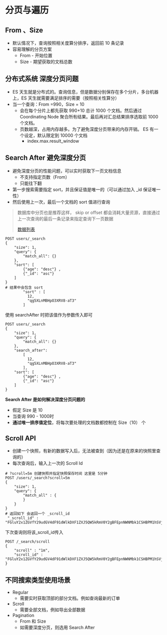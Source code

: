 # 分页与遍历

## From 、Size

* 默认情况下，查询按照相关度算分排序，返回前 10 条记录
* 容易理解的分页方案
  * From - 开始位置
  * Size - 期望获取的文档总数

## 分布式系统 深度分页问题

* ES 天生就是分布式的。查询信息，但是数据分别保存在多个分片，多台机器上，ES 天生就需要满足排序的需要（按照相关性算分）
* 当一个查询：From =990，Size = 10
  * 会在每个分片上都先获取 990+10 总计 1000 个文档。然后通过 Coordinating Node 聚合所有结果。最后再对汇总结果排序选取前 1000 个文档。
  * 页数越深，占用内存越多。为了避免深度分页带来的内存开销。 ES 有一个设定，默认限定到 10000 个文档
    * index.max.result_window

 ## Search After 避免深度分页

* 避免深度分页的性能问题，可以实时获取下一页文档信息
  * 不支持指定页数（From）
  * 只能往下翻
* 第一步搜索需要指定 sort，并且保证值是唯一的（可以通过加入 _id 保证唯一性）
* 然后使用上一次，最后一个文档的 sort 值进行查询

> 数据库中分页也是推荐这样， skip or offset 都会消耗大量资源，直接通过上一次查询的最后一条记录来指定查询下一页数据
>
> [数据列表]([https://github.com/geektime-geekbang/geektime-ELK/blob/master/part-2/5.7-%E5%88%86%E9%A1%B5%E4%B8%8E%E9%81%8D%E5%8E%86-FromSize%26SearchAfter%26ScrollAPI/README.md](https://github.com/geektime-geekbang/geektime-ELK/blob/master/part-2/5.7-分页与遍历-FromSize%26SearchAfter%26ScrollAPI/README.md))

```shell
POST users/_search
{
    "size": 1,
    "query": {
        "match_all": {}
    },
    "sort": [
        {"age": "desc"} ,
        {"_id": "asc"}    
    ]
}
# 结果中会包含 sort
        "sort" : [
          12,
          "qg5XLnMBHpO3XRV8-aT3"
        ]
```

使用 searchAfter 时把该值作为参数传入即可

```shell
POST users/_search
{
    "size": 1,
    "query": {
        "match_all": {}
    },
    "search_after":
        [
          12,
          "qg5XLnMBHpO3XRV8-aT3"
        ],
    "sort": [
        {"age": "desc"} ,
        {"_id": "asc"}    
    ]
}
```



**Search After 是如何解决深度分页问题的**

* 假定 Size 是 10
* 当查询 990 - 1000时
* **通过唯一排序值定位**，将每次要处理的文档数都控制在 Size（10） 个



## Scroll API

* 创建一个快照，有新的数据写入后，无法被查到（因为还是在原来的快照里查询的）
* 每次查询后，输入上一次的 Scroll Id

```shell
# ?scroll=5m 创建快照并指定快照保存时间 这里是 5分钟
POST /users/_search?scroll=5m
{
    "size": 1,
    "query": {
        "match_all" : {
        }
    }
}
# 返回如下 会返回一个 _scroll_id
 "_scroll_id" : "FGluY2x1ZGVfY29udGV4dF91dWlkDXF1ZXJ5QW5kRmV0Y2gBFEpnNWNMbk1CSHBPM1hSVjg3YVcyAAAAAAAAHTQWVk12NDhTaWJTdE94UUdJeEtJZWE5Zw==",
```

下次查询则将该_scroll_id传入

```shell
POST /_search/scroll
{
    "scroll" : "1m",
    "scroll_id" : "FGluY2x1ZGVfY29udGV4dF91dWlkDXF1ZXJ5QW5kRmV0Y2gBFEpnNWNMbk1CSHBPM1hSVjg3YVcyAAAAAAAAHTQWVk12NDhTaWJTdE94UUdJeEtJZWE5Zw=="
}
```

## 不同搜索类型使用场景

* Regular
  * 需要实时获取顶部的部分文档。例如查询最新的订单
* Scroll
  * 需要全部文档，例如导出全部数据
* Pagination
  * From 和 Size
  * 如需要深度分页，则选用 Search After